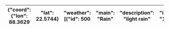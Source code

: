 | {"coord": {"lon": 88.3629   |  "lat": 22.5744}   |  "weather": [{"id": 500   |  "main": "Rain"   |  "description": "light rain"   |  "icon": "10d"}   |  {"id": 721   |  "main": "Haze"   |  "description": "haze"   |  "icon": "50d"}]   |  "base": "stations"   |  "main": {"temp": 29.96   |  "feels_like": 36.96   |  "temp_min": 29.96   |  "temp_max": 29.96   |  "pressure": 1002   |  "humidity": 84   |  "sea_level": 1002   |  "grnd_level": 1002}   |  "visibility": 3200   |  "wind": {"speed": 3.09   |  "deg": 120}   |  "rain": {"1h": 0.32}   |  "clouds": {"all": 75}   |  "dt": 1752649140   |  "sys": {"type": 1   |  "id": 9114   |  "country": "IN"   |  "sunrise": 1752622260   |  "sunset": 1752670426}   |  "timezone": 19800   |  "id": 1275004   |  "name": "Kolkata"   |  "cod": 200}   |
|-----------------------------|--------------------|---------------------------|-------------------|--------------------------------|-------------------|---------------|-------------------|--------------------------|--------------------|-----------------------|---------------------------|------------------------|----------------------|----------------------|---------------------|-------------------|----------------------|------------------------|-----------------------|---------------------------|----------------|-------------------------|--------------------------|---------------------|----------------------|---------------|--------------------|--------------------------|--------------------------|----------------------|------------------|----------------------|----------------|